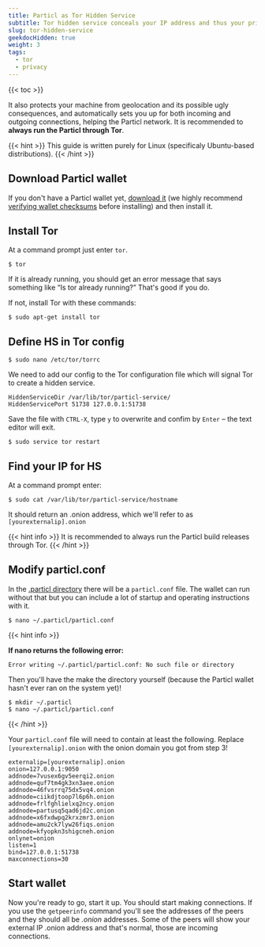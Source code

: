 ```yaml
---
title: Particl as Tor Hidden Service
subtitle: Tor hidden service conceals your IP address and thus your privacy 
slug: tor-hidden-service
geekdocHidden: true
weight: 3
tags:
  - tor
  - privacy
---
```


{{< toc >}}

It also protects your machine from geolocation and its possible ugly consequences, and automatically sets you up for both incoming and outgoing connections, helping the Particl network. It is recommended to **always run the Particl through Tor**.

{{< hint >}}
This guide is written purely for Linux (specificaly Ubuntu-based distributions).
{{< /hint >}}


## Download Particl wallet

If you don't have a Particl wallet yet, [download it](learn:wallets:) (we highly recommend [verifying wallet checksums](tutorial:verify-downloads) before installing) and then install it.


## Install Tor

At a command prompt just enter `tor`.

    $ tor

If it is already running, you should get an error message that says something like “Is tor already running?” That's good if you do.

If not, install Tor with these commands:

    $ sudo apt-get install tor


## Define HS in Tor config

    $ sudo nano /etc/tor/torrc

We need to add our config to the Tor configuration file which will signal Tor to create a hidden service.

    HiddenServiceDir /var/lib/tor/particl-service/
    HiddenServicePort 51738 127.0.0.1:51738

Save the file with `CTRL-X`, type `y` to overwrite and confim by `Enter` – the text editor will exit.

    $ sudo service tor restart


## Find your IP for HS

At a command prompt enter:

    $ sudo cat /var/lib/tor/particl-service/hostname

It should return an .onion address, which we'll refer to as `[yourexternalip].onion`

{{< hint info >}}
It is recommended to always run the Particl build releases through Tor.
{{< /hint >}}


## Modify particl.conf

In the [.particl directory](/tutorial/security/backup-restore-wallet/) there will be a `particl.conf` file. The wallet can run without that but you can include a lot of startup and operating instructions with it.

    $ nano ~/.particl/particl.conf

{{< hint info >}}

**If nano returns the following error:**

    Error writing ~/.particl/particl.conf: No such file or directory

Then you'll have the make the directory yourself (because the Particl wallet hasn't ever ran on the system yet)!

    $ mkdir ~/.particl
    $ nano ~/.particl/particl.conf

{{< /hint >}}

Your `particl.conf` file will need to contain at least the following. Replace `[yourexternalip].onion` with the onion domain you got from step 3!

```
externalip=[yourexternalip].onion
onion=127.0.0.1:9050
addnode=7vusex6gv5eerqi2.onion
addnode=quf7tm4gk3xn3aee.onion
addnode=46fvsrrq75dx5vq4.onion
addnode=ciikdjtoop7l6p6h.onion
addnode=frlfghlielxq2ncy.onion
addnode=partusq5qad6jd2c.onion
addnode=x6fxdwpq2krxzmr3.onion
addnode=amu2ck7lyw26fiqs.onion
addnode=kfyopkn3shigcneh.onion
onlynet=onion
listen=1
bind=127.0.0.1:51738
maxconnections=30
```

## Start wallet

Now you're ready to go, start it up. You should start making connections. If you use the `getpeerinfo` command you'll see the addresses of the peers and they should all be _.onion_ addresses. Some of the peers will show your external IP .onion address and that's normal, those are incoming connections.
